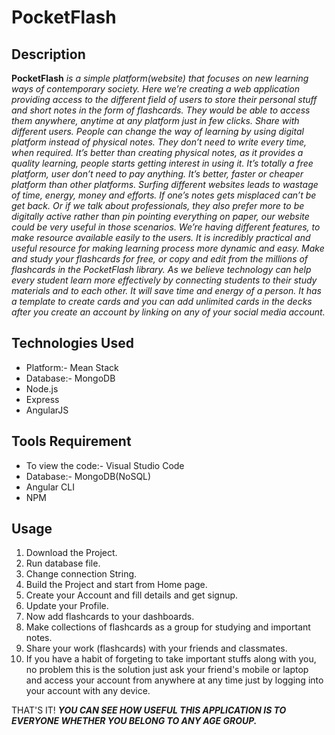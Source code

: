 # PocketFlash

## Description
**PocketFlash** _is a simple platform(website) that focuses on new learning ways of contemporary society. 
Here we’re creating a web application providing access to the different field of users to store their personal stuff and short notes in the form of flashcards. They would be able to access them anywhere, anytime at any platform just in few clicks. Share with different users. People can change the way of learning by using digital platform instead of physical notes. They don’t need to write every time, when required. It’s better than creating physical notes, as it provides a quality learning, people starts getting interest in using it. It’s totally a free platform, user don’t need to pay anything. It’s better, faster or cheaper platform than other platforms. Surfing different websites leads to wastage of time, energy, money and efforts. If one’s notes gets misplaced can’t be get back. Or if we talk about professionals, they also prefer more to be digitally active rather than pin pointing everything on paper, our website could be very useful in those scenarios. We’re having different features, to make resource available easily to the users. It is incredibly practical and useful resource for making learning process more dynamic and easy. Make and study your flashcards for free, or copy and edit from the millions of flashcards in the PocketFlash library. As we believe technology can help every student learn more effectively by connecting students to their study materials and to
each other. It will save time and energy of a person. It has a template to create cards and you can add unlimited cards in the decks after you create an account by linking on any of your social media account._ 

## Technologies Used
 * Platform:- Mean Stack
 * Database:- MongoDB
 * Node.js
 * Express
 * AngularJS
 
## Tools Requirement
 * To view the code:- Visual Studio Code
 * Database:- MongoDB(NoSQL)
 * Angular CLI
 * NPM

## Usage
1. Download the Project.
2. Run database file.
3. Change connection String.
4. Build the Project and start from Home page.
5. Create your Account and fill details and get signup.
6. Update your Profile.
7. Now add flashcards to your dashboards.
8. Make collections of flashcards as a group for studying and important notes.
9. Share your work (flashcards) with your friends and classmates.
10. If you have a habit of forgeting to take important stuffs along with you, no problem this is the solution just ask your friend's mobile or laptop and access your account from anywhere at any time just by logging into your account with any device.

THAT'S IT!
**_YOU CAN SEE HOW USEFUL THIS APPLICATION IS TO EVERYONE WHETHER YOU BELONG TO ANY AGE GROUP._**
